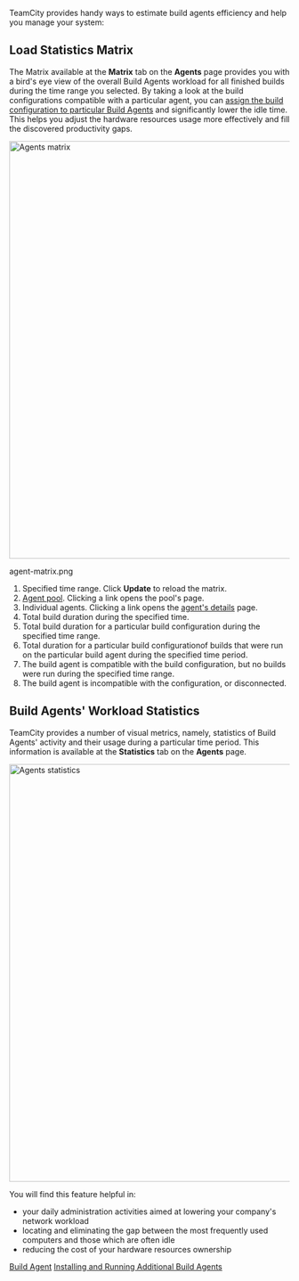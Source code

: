 [//]: # (title: Viewing Agents Workload)
[//]: # (auxiliary-id: Viewing Agents Workload)
TeamCity provides handy ways to estimate build agents efficiency and help you manage your system:

## Load Statistics Matrix

The Matrix available at the __Matrix__ tab on the __Agents__ page provides you with a bird's eye view of the overall Build Agents workload for all finished builds during the time range you selected. By taking a look at the build configurations compatible with a particular agent, you can [assign the build configuration to particular Build Agents](assigning-build-configurations-to-specific-build-agents.md) and significantly lower the idle time. This helps you adjust the hardware resources usage more effectively and fill the discovered productivity gaps.

<img src="agent-matrix.png" width="750" alt="Agents matrix"/>

agent-matrix.png

1. Specified time range. Click __Update__ to reload the matrix.
2. [Agent pool](agent-pools.md). Clicking a link opens the pool's page.
3. Individual agents. Clicking a link opens the [agent's details](viewing-build-agent-details.md) page.
4. Total build duration during the specified time.
5. Total build duration for a particular build configuration during the specified time range.
6. Total duration for a particular build configurationof builds that were run on the particular build agent during the specified time period.
7. The build agent is compatible with the build configuration, but no builds were run during the specified time range.
8. The build agent is incompatible with the configuration, or disconnected.

## Build Agents' Workload Statistics

TeamCity provides a number of visual metrics, namely, statistics of Build Agents' activity and their usage during a particular time period. This information is available at the __Statistics__ tab on the __Agents__ page.

<img src="agents-statistics.png" width="750" alt="Agents statistics"/>

You will find this feature helpful in:
* your daily administration activities aimed at lowering your company's network workload
* locating and eliminating the gap between the most frequently used computers and those which are often idle
* reducing the cost of your hardware resources ownership

<seealso>
        <category ref="concepts">
            <a href="build-agent.md">Build Agent</a>
        </category>
        <category ref="installation">
            <a href="installation.md">Installing and Running Additional Build Agents</a>
        </category>
</seealso>